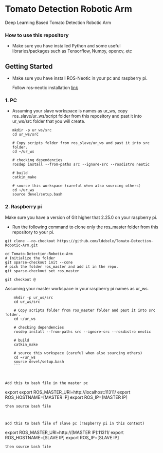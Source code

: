 # Tomato Detection Robotic Arm
Deep Learning Based Tomato Detection Robotic Arm

### How to use this repository

- Make sure you have installed Python and some useful libraries/packages such as Tensorflow, Numpy, opencv, etc 


## Getting Started
- Make sure you have install ROS-Neotic in your pc and raspberry pi. 

    Follow ros-neotic installation 
[link](http://wiki.ros.org/noetic) 


### 1. PC
- Assuming your slave workspace is names as ur_ws, copy ros_slave/ur_ws/script folder from this repository and past it into ur_ws/src folder that you will create.
    ```
    mkdir -p ur_ws/src
    cd ur_ws/src

    # Copy scripts folder from ros_slave/ur_ws and past it into src folder.
    cd ~/ur_ws

    # checking dependencies
    rosdep install --from-paths src --ignore-src --rosdistro neotic

    # build 
    catkin_make

    # source this workspace (careful when also sourcing others)
    cd ~/ur_ws
    source devel/setup.bash
    ```

### 2. Raspberry pi
Make sure you have a version of Git higher that 2.25.0 on your raspberry pi.
- Run the following command to clone only the ros_master folder from this repository to your pi.
```
git clone --no-checkout https://github.com/ldebele/Tomato-Detection-Robotic-Arm.git

cd Tomato-Detection-Robotic-Arm
# Initialize the folder
git sparse-checkout init --cone
# pick the folder ros_master and add it in the repo.
git sparse-checkout set ros_master

git checkout @
``` 

Assuming your master workspace in your raspberry pi names as ur_ws.
```
    mkdir -p ur_ws/src
    cd ur_ws/src
    
    # Copy scripts folder from ros_master folder and past it into src folder.
    cd ~/ur_ws

    # checking dependencies
    rosdep install --from-paths src --ignore-src --rosdistro neotic

    # build 
    catkin_make

    # source this workspace (careful when also sourcing others)
    cd ~/ur_ws
    source devel/setup.bash
    ```



Add this to bash file in the master pc
```
export export ROS_MASTER_URI=http://localhost:11311/
export ROS_HOSTNAME=[MASTER IP]
export ROS_IP=[MASTER IP]
```
then source bash file



add this to bash file of slave pc (raspberry pi in this context)
```
export ROS_MASTER_URI=http://[MASTER IP]:11311/
export ROS_HOSTNAME=[SLAVE IP]
export ROS_IP=[SLAVE IP]
```
then source bash file
